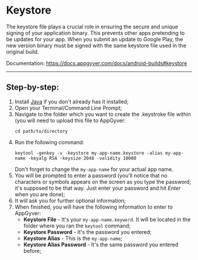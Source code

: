 # Keystore

The keystore file plays a crucial role in ensuring the secure and unique signing of your application binary. This prevents other apps pretending to be updates for your app. When you submit an update to Google Play, the new version binary must be signed with the same keystore file used in the original build.

Documentation: https://docs.appgyver.com/docs/android-builds#keystore

---------------------------------------------------------------

## Step-by-step:

1) Install [Java](https://www.oracle.com/java/technologies/javase/jdk15-archive-downloads.html) if you don't already has it installed;
2) Open your Terminal/Command Line Prompt;
3) Navigate to the folder which you want to create the .keystroke file within (you will need to upload this file to AppGyver:
     ```shell
   cd path/to/directory
     ```
5) Run the following command:
   ```shell
   keytool -genkey -v -keystore my-app-name.keystore -alias my-app-name -keyalg RSA -keysize 2048 -validity 10000
   ```
    Don't forget to change the `my-app-name` for your actual app name.
7) You will be prompted to enter a password (you'll notice that no characters or symbols appears on the screen as you type the password; it's supposed to be that way. Just enter your password and hit *Enter* when you are done);
8) It will ask you for further optional information;
9) When finished, you will have the following information to enter to AppGyver:
   - **Keystore File** - It's your `my-app-name.keyword`. It will be located in the folder where you ran the `keytool` command;
   - **Keystore Password** - It's the password you entered;
   - **Keystore Alias** - This is the `my-app-name`;
   - **Keystore Alias Password** - It's the same password you entered before;
